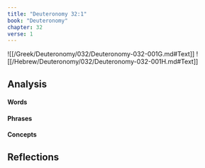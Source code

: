 ```yaml
---
title: "Deuteronomy 32:1"
book: "Deuteronomy"
chapter: 32
verse: 1
---
```

![[/Greek/Deuteronomy/032/Deuteronomy-032-001G.md#Text]]
![[/Hebrew/Deuteronomy/032/Deuteronomy-032-001H.md#Text]]

## Analysis

#### Words

#### Phrases

#### Concepts

## Reflections
